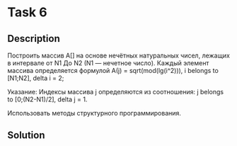 # Task 6

## Description

Построить массив А[] на основе нечётных натуральных чисел, лежащих в интервале от N1 До N2 (N1 — нечетное число). Каждый элемент массива определяется формулой А(j) = sqrt(mod(lg(i^2))), i belongs to \[N1;N2\], delta i = 2;

Указание:
Индексы массива j определяются из соотношения:
j belongs to \[0;(N2-N1)/2\], delta j = 1.

Использовать методы структурного программирования.

## Solution

```C++

```